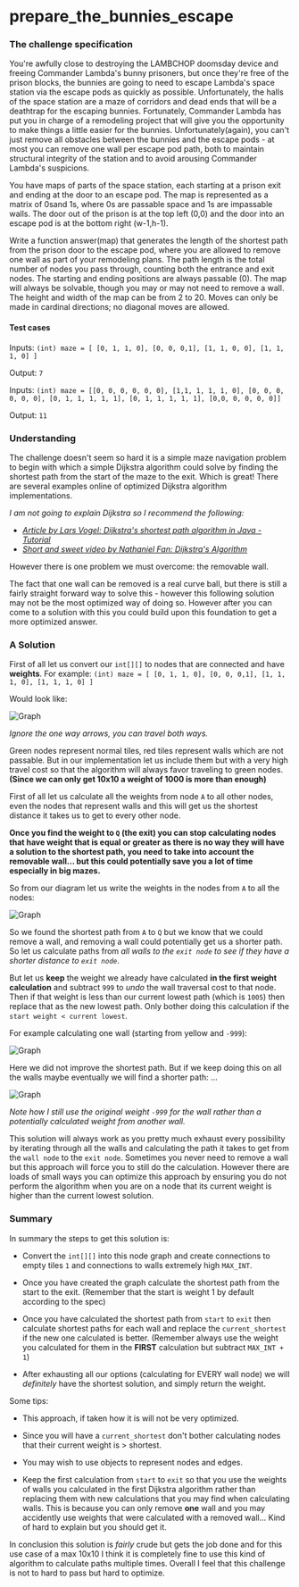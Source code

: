 # prepare_the_bunnies_escape
### The challenge specification
You're awfully close to destroying the LAMBCHOP doomsday device and freeing Commander Lambda's bunny prisoners, but once they're free of the prison blocks, the bunnies are going to need to escape Lambda's space station via the escape pods as quickly as possible. Unfortunately, the halls of the space station are a maze of corridors and dead ends that will be a deathtrap for the escaping bunnies. Fortunately, Commander Lambda has put you in charge of a remodeling project that will give you the opportunity to make things a little easier for the bunnies. Unfortunately(again), you can't just remove all obstacles between the bunnies and the escape pods - at most you can remove one wall per escape pod path, both to maintain structural integrity of the station and to avoid arousing Commander Lambda's suspicions.

You have maps of parts of the space station, each starting at a prison exit and ending at the door to an escape pod. The map is represented as a matrix of 0sand 1s, where 0s are passable space and 1s are impassable walls. The door out of the prison is at the top left (0,0) and the door into an escape pod is at the bottom right (w-1,h-1).

Write a function answer(map) that generates the length of the shortest path from the prison door to the escape pod, where you are allowed to remove one wall as part of your remodeling plans. The path length is the total number of nodes you pass through, counting both the entrance and exit nodes. The starting and ending positions are always passable (0). The map will always be solvable, though you may or may not need to remove a wall. The height and width of the map can be from 2 to 20. Moves can only be made in cardinal directions; no diagonal moves are allowed.

#### Test cases

Inputs:
`
(int) maze = [
[0, 1, 1, 0],
[0, 0, 0,1],
[1, 1, 0, 0],
[1, 1, 1, 0]
]
`

Output:
`
7
`

Inputs:
`
(int) maze = [[0, 0, 0, 0, 0, 0], [1,1, 1, 1, 1, 0], [0, 0, 0, 0, 0, 0], [0, 1, 1, 1, 1, 1], [0, 1, 1, 1, 1, 1], [0,0, 0, 0, 0, 0]]
`

Output:
`
11
`

### Understanding

The challenge doesn't seem so hard it is a simple maze navigation problem to begin with which a simple Dijkstra algorithm could solve by finding the shortest path from the start of the maze to the exit. Which is great! There are several examples online of optimized Dijkstra algorithm implementations.

_I am not going to explain Dijkstra so I recommend the following:_
* _[Article by Lars Vogel: Dijkstra's shortest path algorithm in Java - Tutorial](http://www.vogella.com/tutorials/JavaAlgorithmsDijkstra/article.html)_
* _[Short and sweet video by Nathaniel Fan: Dijkstra's Algorithm](https://www.youtube.com/watch?v=gdmfOwyQlcI)_

However there is one problem we must overcome: the removable wall.

The fact that one wall can be removed is a real curve ball, but there is still a fairly straight forward way to solve this - however this following solution may not be the most optimized way of doing so. However after you can come to a solution with this you could build upon this foundation to get a more optimized answer.

### A Solution

First of all let us convert our `int[][]` to nodes that are connected and have __weights__. For example:
`
(int) maze = [
[0, 1, 1, 0],
[0, 0, 0,1],
[1, 1, 1, 0],
[1, 1, 1, 0]
]
`

Would look like:

![Graph](./assets/graph.png "Graph after compute")

_Ignore the one way arrows, you can travel both ways._

Green nodes represent normal tiles, red tiles represent walls which are not passable. But in our implementation let us include them but with a very high travel cost so that the algorithm will always favor traveling to green nodes. __(Since we can only get 10x10 a weight of 1000 is more than enough)__

First of all let us calculate all the weights from node `A` to all other nodes, even the nodes that represent walls and this will get us the shortest distance it takes us to get to every other node.

__Once you find the weight to `Q` (the exit) you can stop calculating nodes that have weight that is equal or greater as there is no way they will have a solution to the shortest path, you need to take into account the removable wall... but this could potentially save you a lot of time especially in big mazes.__

So from our diagram let us write the weights in the nodes from `A` to all the nodes:

![Graph](./assets/graphweight.png "Graph after weight")

So we found the shortest path from `A` to `Q` but we know that we could remove a wall, and removing a wall could potentially get us a shorter path. So let us calculate paths from _all walls to the `exit node` to see if they have a shorter distance to `exit node`_.

But let us __keep__ the weight we already have calculated __in the first weight calculation__ and subtract `999` to _undo_ the wall traversal cost to that node. Then if that weight is less than our current lowest path (which is `1005`) then replace that as the new lowest path. Only bother doing this calculation if the `start weight < current lowest`.

For example calculating one wall (starting from yellow and `-999`):

![Graph](./assets/wallcalc1.png "Graph after wall start")

Here we did not improve the shortest path. But if we keep doing this on all the walls maybe eventually we will find a shorter path: ...

![Graph](./assets/wallcalc2.png "Graph after wall start")

_Note how I still use the original weight `-999` for the wall rather than a potentially calculated weight from another wall._

This solution will always work as you pretty much exhaust every possibility by iterating through all the walls and calculating the path it takes to get from the `wall node` to the `exit node`. Sometimes you never need to remove a wall but this approach will force you to still do the calculation. However there are loads of small ways you can optimize this approach by ensuring you do not perform the algorithm when you are on a node that its current weight is higher than the current lowest solution.

### Summary

In summary the steps to get this solution is:

* Convert the `int[][]` into this node graph and create connections to empty tiles `1` and connections to walls extremely high `MAX_INT`.

* Once you have created the graph calculate the shortest path from the start to the exit. (Remember that the start is weight 1 by default according to the spec)

* Once you have calculated the shortest path from `start` to `exit` then calculate shortest paths for each wall and replace the `current_shortest` if the new one calculated is better. (Remember always use the weight you calculated for them in the __FIRST__ calculation but subtract `MAX_INT + 1`)

* After exhausting all our options (calculating for EVERY wall node) we will _definitely_ have the shortest solution, and simply return the weight.

Some tips:

* This approach, if taken how it is will not be very optimized.

* Since you will have a `current_shortest` don't bother calculating nodes that their current weight is > shortest.

* You may wish to use objects to represent nodes and edges.

* Keep the first calculation from `start` to `exit` so that you use the weights of walls you calculated in the first Dijkstra algorithm rather than replacing them with new calculations that you may find when calculating walls. This is because you can only remove __one__ wall and you may accidently use weights that were calculated with a removed wall... Kind of hard to explain but you should get it.

In conclusion this solution is _fairly_ crude but gets the job done and for this use case of a max 10x10 I think it is completely fine to use this kind of algorithm to calculate paths multiple times. Overall I feel that this challenge is not to hard to pass but hard to optimize.
